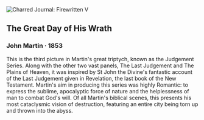 <div class="artwork-of-the-day">
  <div class="container">
    <div class="img-wrapper">
      <img
        src="https://uploads5.wikiart.org/images/john-martin/the-great-day-of-his-wrath-1853.jpg!Large.jpg"
        alt="Charred Journal: Firewritten V" />
    </div>
    <div class="artwork-detail">
      <div class="artwork-origin"> 
        <h2 class="artwork-name">The Great Day of His Wrath</h2>
        <h3 class="artist">
          John Martin
                    ·  1853
        </h3>
      </div>
      <p class="description">
        <span class="artwork-description-text ng-binding" ng-bind-html="viewModel.ArtworkOfTheDay.Description | unsafe">This is the third picture in Martin's great triptych, known as the Judgement Series. Along with the other two vast panels, The Last Judgement and The Plains of Heaven, it was inspired by St John the Divine's fantastic account of the Last Judgement given in Revelation, the last book of the New Testament. Martin's aim in producing this series was highly Romantic: to express the sublime, apocalyptic force of nature and the helplessness of man to combat God's will. Of all Martin's biblical scenes, this presents his most cataclysmic vision of destruction, featuring an entire city being torn up and thrown into the abyss.</span>
                        <div class="text-shadow-container" ng-show="showShadow" style=""></div>
      </p>
    </div>
  </div>

</div>
